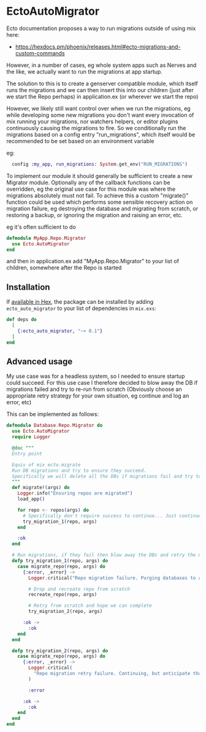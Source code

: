 # EctoAutoMigrator

Ecto documentation proposes a way to run migrations outside of using mix here:

- https://hexdocs.pm/phoenix/releases.html#ecto-migrations-and-custom-commands

However, in a number of cases, eg whole system apps such as Nerves and the like,
we actually want to run the migrations at app startup.

The solution to this is to create a genserver compatible module, which itself
runs the migrations and we can then insert this into our children (just after
we start the Repo perhaps) in application.ex (or wherever we start the repo)

However, we likely still want control over when we run the migrations, eg
while developing some new migrations you don't want every invocation of mix
running your migrations, nor watchers helpers, or editor plugins continuously
causing the migrations to fire. So we conditionally run the migrations based on
a config entry "run_migrations", which itself would be recommended to be set
based on an environment variable

eg:

```elixir
  config :my_app, run_migrations: System.get_env("RUN_MIGRATIONS")
```

To implement our module it should generally be sufficient to create a new Migrator
module. Optionally any of the callback functions can be overridden, eg the original
use case for this module was where the migrations absolutely must not fail. To achieve
this a custom "migrate()" function could be used which performs some sensible recovery
action on migration failure, eg destroying the database and migrating from scratch,
or restoring a backup, or ignoring the migration and raising an error, etc.

eg it's often sufficient to do

```elixir
defmodule MyApp.Repo.Migrator
  use Ecto.AutoMigrator
end
```

and then in application.ex add "MyApp.Repo.Migrator" to your list of children,
somewhere after the Repo is started

## Installation

If [available in Hex](https://hex.pm/docs/publish), the package can be installed
by adding `ecto_auto_migrator` to your list of dependencies in `mix.exs`:

```elixir
def deps do
  [
    {:ecto_auto_migrator, "~> 0.1"}
  ]
end
```

## Advanced usage

My use case was for a headless system, so I needed to ensure startup could succeed. For this
use case I therefore decided to blow away the DB if migrations failed and try to re-run from scratch
(Obviously choose an appropriate retry strategy for your own situation, eg continue and log an error, etc)

This can be implemented as follows:

```elixir
defmodule Database.Repo.Migrator do
  use Ecto.AutoMigrator
  require Logger

  @doc """
  Entry point

  Equiv of mix ecto.migrate
  Run DB migrations and try to ensure they succeed.
  Specifically we will delete all the DBs if migrations fail and try to re-run migrations from scratch
  """
  def migrate!(args) do
    Logger.info("Ensuring repos are migrated")
    load_app()

    for repo <- repos(args) do
      # Specifically don't require success to continue... Just continue and hope for the best...
      try_migration_1(repo, args)
    end

    :ok
  end

  # Run migrations, if they fail then blow away the DBs and retry the migrations from scratch
  defp try_migration_1(repo, args) do
    case migrate_repo(repo, args) do
      {:error, _error} ->
        Logger.critical("Repo migration failure. Purging databases to attempt to continue")

        # Drop and recreate repo from scratch
        recreate_repo(repo, args)

        # Retry from scratch and hope we can complete
        try_migration_2(repo, args)

      :ok ->
        :ok
    end
  end

  defp try_migration_2(repo, args) do
    case migrate_repo(repo, args) do
      {:error, _error} ->
        Logger.critical(
          "Repo migration retry failure. Continuing, but anticipate that app is unstable!"
        )

        :error

      :ok ->
        :ok
    end
  end
end
```
